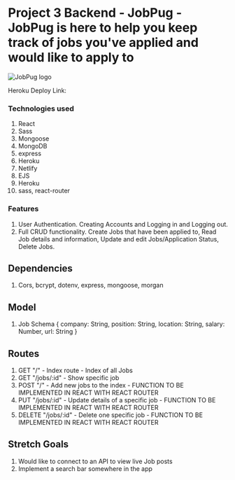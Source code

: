 # Project 3 Backend - JobPug - JobPug is here to help you keep track of jobs you've applied and would like to apply to

![JobPug logo](jobpug_logo_white_background_.png "JobPug")


Heroku Deploy Link:



### Technologies used
1. React
2. Sass
3. Mongoose
4. MongoDB
5. express
6. Heroku
7. Netlify
8. EJS
9. Heroku
10. sass, react-router


### Features
1. User Authentication. Creating Accounts and Logging in and Logging out.
2. Full CRUD functionality. Create Jobs that have been applied to, Read Job details and information, Update and edit Jobs/Application Status, Delete Jobs.



## Dependencies
1. Cors, bcrypt, dotenv, express, mongoose, morgan

## Model
1. Job Schema 
{
    company: String,
    position: String,
    location: String,
    salary: Number,
    url: String
}

## Routes
1. GET "/" - Index route - Index of all Jobs
2. GET "/jobs/:id" - Show specific job
3. POST "/" - Add new jobs to the index - FUNCTION TO BE IMPLEMENTED IN REACT WITH REACT ROUTER
4. PUT "/jobs/:id" - Update details of a specific job - FUNCTION TO BE IMPLEMENTED IN REACT WITH REACT ROUTER
5. DELETE "/jobs/:id" - Delete one specific job - FUNCTION TO BE IMPLEMENTED IN REACT WITH REACT ROUTER



## Stretch Goals 
1. Would like to connect to an API to view live Job posts 
2. Implement a search bar somewhere in the app